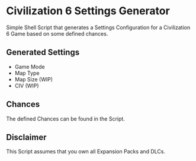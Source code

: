 # Civilization 6 Settings Generator

Simple Shell Script that generates a Settings Configuration for a Civilization 6 Game based on some defined chances.

## Generated Settings

- Game Mode
- Map Type
- Map Size (WIP)
- CIV (WIP)

## Chances

The defined Chances can be found in the Script.

## Disclaimer

This Script assumes that you own all Expansion Packs and DLCs.
